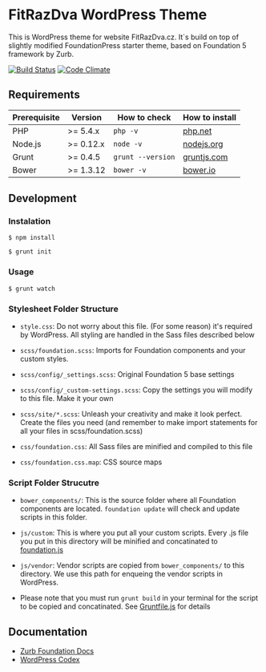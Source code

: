 # FitRazDva WordPress Theme

This is WordPress theme for website FitRazDva.cz. It`s build on top of slightly modified FoundationPress starter theme, based on Foundation 5 framework by Zurb.

[![Build Status](https://travis-ci.org/olefredrik/FoundationPress.svg?branch=master)](https://travis-ci.org/olefredrik/FoundationPress)
[![Code Climate](https://codeclimate.com/github/danielsitek/fitrazdva-theme/badges/gpa.svg)](https://codeclimate.com/github/danielsitek/fitrazdva-theme)

## Requirements

| Prerequisite       | Version | How to check        | How to install
| ------------------ | ------- | ------------ | ------------- |
| PHP       | >= 5.4.x | `php -v` | [php.net](http://php.net/manual/en/install.php) |
| Node.js  | >= 0.12.x | `node -v` | [nodejs.org](http://nodejs.org/) |
| Grunt     | >= 0.4.5 | `grunt --version` | [gruntjs.com](http://gruntjs.com/getting-started) |
| Bower    | >= 1.3.12 | `bower -v` | [bower.io](http://bower.io/#install-bower) |

## Development

### Instalation

`$ npm install`

`$ grunt init`

### Usage

`$ grunt watch`

### Stylesheet Folder Structure

  * `style.css`: Do not worry about this file. (For some reason) it's required by WordPress. All styling are handled in the Sass files described below

  * `scss/foundation.scss`: Imports for Foundation components and your custom styles.
  * `scss/config/_settings.scss`: Original Foundation 5 base settings
  * `scss/config/_custom-settings.scss`: Copy the settings you will modify to this file. Make it your own
  * `scss/site/*.scss`: Unleash your creativity and make it look perfect. Create the files you need (and remember to make import statements for all your files in scss/foundation.scss)
  
  * `css/foundation.css`: All Sass files are minified and compiled to this file
  * `css/foundation.css.map`: CSS source maps

### Script Folder Strucutre
  
  * `bower_components/`: This is the source folder where all Foundation components are located. `foundation update` will check and update scripts in this folder.

  * `js/custom`: This is where you put all your custom scripts. Every .js file you put in this directory will be minified and concatinated to [foundation.js](https://github.com/olefredrik/FoundationPress/blob/master/js/foundation.js)

  * `js/vendor`: Vendor scripts are copied from `bower_components/` to this directory. We use this path for enqueing the vendor scripts in WordPress.

  * Please note that you must run `grunt build` in your terminal for the script to be copied and concatinated. See [Gruntfile.js](https://github.com/olefredrik/FoundationPress/blob/master/Gruntfile.js) for details

## Documentation

* [Zurb Foundation Docs](http://foundation.zurb.com/docs/)
* [WordPress Codex](http://codex.wordpress.org/)


